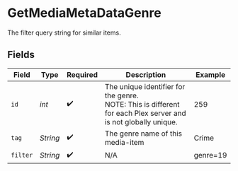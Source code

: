 # GetMediaMetaDataGenre

The filter query string for similar items.


## Fields

| Field                                                                                                          | Type                                                                                                           | Required                                                                                                       | Description                                                                                                    | Example                                                                                                        |
| -------------------------------------------------------------------------------------------------------------- | -------------------------------------------------------------------------------------------------------------- | -------------------------------------------------------------------------------------------------------------- | -------------------------------------------------------------------------------------------------------------- | -------------------------------------------------------------------------------------------------------------- |
| `id`                                                                                                           | *int*                                                                                                          | :heavy_check_mark:                                                                                             | The unique identifier for the genre.<br/>NOTE: This is different for each Plex server and is not globally unique.<br/> | 259                                                                                                            |
| `tag`                                                                                                          | *String*                                                                                                       | :heavy_check_mark:                                                                                             | The genre name of this media-item<br/>                                                                         | Crime                                                                                                          |
| `filter`                                                                                                       | *String*                                                                                                       | :heavy_check_mark:                                                                                             | N/A                                                                                                            | genre=19                                                                                                       |
